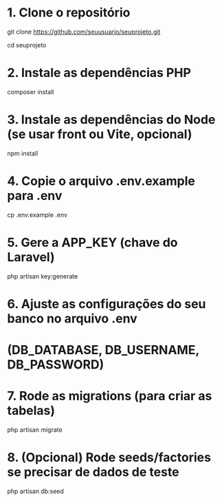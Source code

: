 # 1. Clone o repositório
git clone https://github.com/seuusuario/seuprojeto.git

cd seuprojeto

# 2. Instale as dependências PHP
composer install

# 3. Instale as dependências do Node (se usar front ou Vite, opcional)
npm install

# 4. Copie o arquivo .env.example para .env
cp .env.example .env

# 5. Gere a APP_KEY (chave do Laravel)
php artisan key:generate

# 6. Ajuste as configurações do seu banco no arquivo .env
# (DB_DATABASE, DB_USERNAME, DB_PASSWORD)

# 7. Rode as migrations (para criar as tabelas)
php artisan migrate

# 8. (Opcional) Rode seeds/factories se precisar de dados de teste
php artisan db:seed
